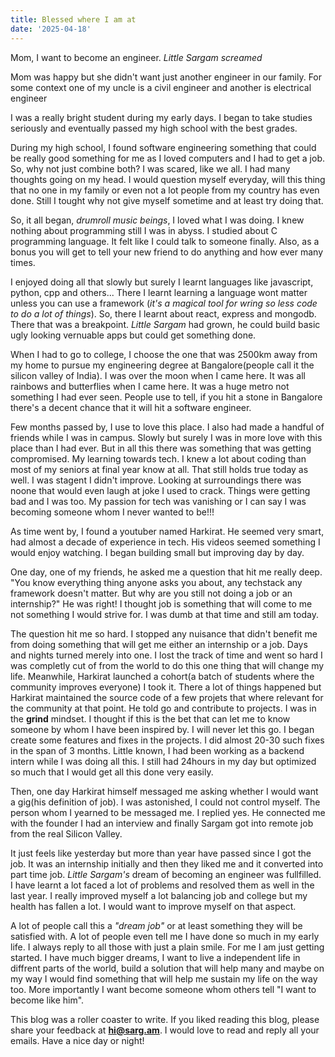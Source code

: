 ```yaml
---
title: Blessed where I am at
date: '2025-04-18'
---
```


Mom, I want to become an engineer. *Little Sargam screamed*

Mom was happy but she didn't want just another engineer in our family. For some context one of my uncle is a civil engineer and another is electrical engineer

I was a really bright student during my early days. I began to take studies seriously and eventually passed my high school with the best grades.

During my high school, I found software engineering something that could be really good something for me as I loved computers and I had to get a job. So, why not just combine both? I was scared, like we all. I had many thoughts going on my head. I would question myself everyday, will this thing that no one in my family or even not a lot people from my country has even done. Still I tought why not give myself sometime and at least try doing that.

So, it all began, *drumroll music beings*, I loved what I was doing. I knew nothing about programming still I was in abyss. I studied about C programming language. It felt like I could talk to someone finally. Also, as a bonus you will get to tell your new friend to do anything and how ever many times.

I enjoyed doing all that slowly but surely I learnt languages like javascript, python, cpp and others... There I learnt learning a language wont matter unless you can use a framework (*it's a magical tool for wring so less code to do a lot of things*). So, there I learnt about react, express and mongodb. There that was a breakpoint. *Little Sargam* had grown, he could build basic ugly looking vernuable apps but could get something done.

When I had to go to college, I choose the one that was 2500km away from my home to pursue my engineering degree at Bangalore(people call it the silicon valley of India). I was over the moon when I came here. It was all rainbows and butterflies when I came here. It was a huge metro not something I had ever seen. People use to tell, if you hit a stone in Bangalore there's a decent chance that it will hit a software engineer.

Few months passed by, I use to love this place. I also had made a handful of friends while I was in campus. Slowly but surely I was in more love with this place than I had ever. But in all this there was something that was getting compromised. My learning towards tech. I knew a lot about coding than most of my seniors at final year know at all. That still holds true today as well. I was stagent I didn't improve. Looking at surroundings there was noone that would even laugh at joke I used to crack. Things were getting bad and I was too. My passion for tech was vanishing or I can say I was becoming someone whom I never wanted to be!!!

As time went by, I found a youtuber named Harkirat. He seemed very smart, had almost a decade of experience in tech. His videos seemed something I would enjoy watching. I began building small but improving day by day.

One day, one of my friends, he asked me a question that hit me really deep. "You know everything thing anyone asks you about, any techstack any framework doesn't matter. But why are you still not doing a job or an internship?" He was right! I thought job is something that will come to me not something I would strive for. I was dumb at that time and still am today.

The question hit me so hard. I stopped any nuisance that didn't benefit me from doing something that will get me either an internship or a job. Days and nights turned merely into one. I lost the track of time and went so hard I was completly cut of from the world to do this one thing that will change my life. Meanwhile, Harkirat launched a cohort(a batch of students where the community improves everyone) I took it. There a lot of things happened but Harkirat maintained the source code of a few projets that where relevant for the community at that point. He told go and contribute to projects. I was in the **grind** mindset. I thought if this is the bet that can let me to know someone by whom I have been inspired by. I will never let this go. I began create some features and fixes in the projects. I did almost 20-30 such fixes in the span of 3 months. Little known, I had been working as a backend intern while I was doing all this. I still had 24hours in my day but optimized so much that I would get all this done very easily.

Then, one day Harkirat himself messaged me asking whether I would want a gig(his definition of job). I was astonished, I could not control myself. The person whom I yearned to be messaged me. I replied yes. He connected me with the founder I had an interview and finally Sargam got into remote job from the real Silicon Valley.

It just feels like yesterday but more than year have passed since I got the job. It was an internship initially and then they liked me and it converted into part time job. *Little Sargam's* dream of becoming an engineer was fullfilled. I have learnt a lot faced a lot of problems and resolved them as well in the last year. I really improved myself a lot balancing job and college but my health has fallen a lot. I would want to improve myself on that aspect.

A lot of people call this a *"dream job"* or at least something they will be satisfied with. A lot of people even tell me I have done so much in my early life. I always reply to all those with just a plain smile. For me I am just getting started. I have much bigger dreams, I want to live a independent life in diffrent parts of the world, build a solution that will help many and maybe on my way I would find something that will help me sustain my life on the way too. More importantly I want become someone whom others tell "I want to become like him".

This blog was a roller coaster to write. If you liked reading this blog, please share your feedback at **hi@sarg.am**. I would love to read and reply all your emails. Have a nice day or night!
